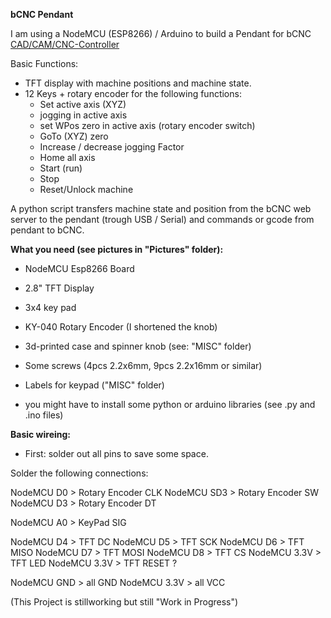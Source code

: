 **bCNC Pendant**

I am using a NodeMCU (ESP8266) / Arduino to build a Pendant for bCNC [CAD/CAM/CNC-Controller](https://github.com/vlachoudis/bCNC)

Basic Functions:

- TFT display with machine positions and machine state.
- 12 Keys + rotary encoder for the following functions:
  - Set active axis (XYZ)
  - jogging in active axis
  - set WPos zero in active axis (rotary encoder switch)
  - GoTo (XYZ) zero
  - Increase / decrease jogging Factor
  - Home all axis
  - Start (run)
  - Stop
  - Reset/Unlock machine

A python script transfers machine state and position from the bCNC web server to the pendant (trough USB / Serial) and commands or gcode from pendant to bCNC.



**What you need (see pictures in "Pictures" folder):**

- NodeMCU Esp8266 Board
- 2.8" TFT Display
- 3x4 key pad
- KY-040 Rotary Encoder (I shortened the knob)
- 3d-printed case and spinner knob (see: "MISC" folder)
- Some screws (4pcs 2.2x6mm, 9pcs 2.2x16mm or similar)
- Labels for keypad ("MISC" folder)

- you might have to install some python or arduino libraries (see .py and .ino files)

**Basic wireing:**

- First: solder out all pins to save some space.

Solder the following connections:

NodeMCU D0   >   Rotary Encoder CLK
NodeMCU SD3  >   Rotary Encoder SW
NodeMCU D3   >   Rotary Encoder DT

NodeMCU A0   >   KeyPad SIG

NodeMCU D4   >   TFT DC
NodeMCU D5   >   TFT SCK
NodeMCU D6   >   TFT MISO
NodeMCU D7   >   TFT MOSI
NodeMCU D8   >   TFT CS
NodeMCU 3.3V >   TFT LED
NodeMCU 3.3V >   TFT RESET ?

NodeMCU GND  >   all GND
NodeMCU 3.3V >   all VCC








(This Project is stillworking but still "Work in Progress")
